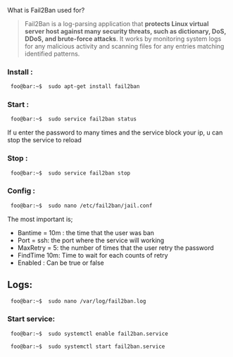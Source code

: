 What is Fail2Ban used for?

>Fail2Ban is a log-parsing application that **protects Linux virtual server host against many security threats, such as dictionary, DoS, DDoS, and brute-force attacks**. It works by monitoring system logs for any malicious activity and scanning files for any entries matching identified patterns.

### Install :
````bash
 foo@bar:~$  sudo apt-get install fail2ban
````

### Start :  
````bash
 foo@bar:~$  sudo service fail2ban status
````

If u enter the password to many times and the service block your ip, u can stop the service to reload 
### Stop :  
````bash
 foo@bar:~$  sudo service fail2ban stop   
````

### Config :  
````bash
 foo@bar:~$  sudo nano /etc/fail2ban/jail.conf
````

The most important is;
+ Bantime = 10m : the time that the user was ban
+ Port = ssh: the port where the service will working
+ MaxRetry = 5: the number of times that the user retry the password
+ FindTime 10m: Time to wait for each counts of retry
+ Enabled : Can be true or false 

## Logs:

````bash
 foo@bar:~$  sudo nano /var/log/fail2ban.log
````

### Start service:
````bash
 foo@bar:~$  sudo systemctl enable fail2ban.service
````

````bash
 foo@bar:~$  sudo systemctl start fail2ban.service
````